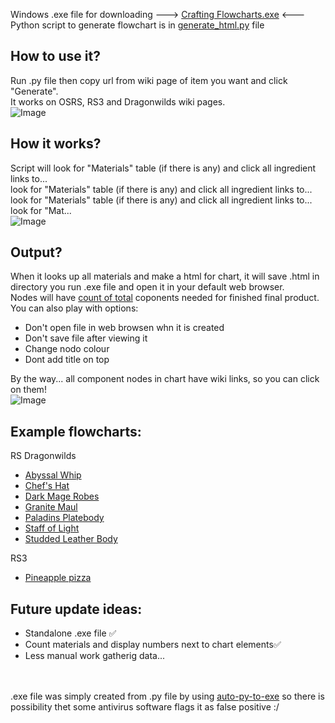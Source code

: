 Windows .exe file for downloading ---> <a href="https://gunchlv.github.io/crafting_flowcharts/Crafting Flowcharts.exe">Crafting Flowcharts.exe</a> <---<br/>
Python script to generate flowchart is in <a href="https://gunchlv.github.io/crafting_flowcharts/generate_html.py">generate_html.py</a> file

## How to use it?
Run .py file then copy url from wiki page of item you want and click "Generate".<br/>
It works on OSRS, RS3 and Dragonwilds wiki pages.<br/>
![Image](https://github.com/user-attachments/assets/201d765a-ef01-4f2b-91a3-d8604b249769)

## How it works?
Script will look for "Materials" table (if there is any) and click all ingredient links to...<br/>
look for "Materials" table (if there is any) and click all ingredient links to...<br/>
look for "Materials" table (if there is any) and click all ingredient links to...<br/>
look for "Mat...<br/>
![Image](https://github.com/user-attachments/assets/d1c2ceba-b4d8-4834-901c-a74847364899)

## Output?
When it looks up all materials and make a html for chart, it will save .html in directory you run .exe file and open it in your default web browser.<br/>
Nodes will have <ins>count of total</ins> coponents needed for finished final product.<br/>
You can also play with options:
* Don't open file in web browsen whn it is created
* Don't save file after viewing it
* Change nodo colour
* Dont add title on top

By the way... all component nodes in chart have wiki links, so you can click on them!<br/>
![Image](https://github.com/user-attachments/assets/ceee523d-0e4b-45e9-85e9-04eaf8f6d209)



## Example flowcharts:
RS Dragonwilds
* <a href="https://gunchlv.github.io/crafting_flowcharts/flowcharts/Abyssal Whip.html">Abyssal Whip</a>
* <a href="https://gunchlv.github.io/crafting_flowcharts/flowcharts/Chefs_Hat.html">Chef's Hat</a>
* <a href="https://gunchlv.github.io/crafting_flowcharts/flowcharts/Dark Mage Robes.html">Dark Mage Robes</a>
* <a href="https://gunchlv.github.io/crafting_flowcharts/flowcharts/Granite Maul.html">Granite Maul</a>
* <a href="https://gunchlv.github.io/crafting_flowcharts/flowcharts/Paladins Platebody.html">Paladins Platebody</a>
* <a href="https://gunchlv.github.io/crafting_flowcharts/flowcharts/Staff of Light.html">Staff of Light</a>
* <a href="https://gunchlv.github.io/crafting_flowcharts/flowcharts/Studded Leather Body.html">Studded Leather Body</a>

RS3
* <a href="https://gunchlv.github.io/crafting_flowcharts/flowcharts/Pineapple pizza.html">Pineapple pizza</a>

## Future update ideas:
* Standalone .exe file ✅
* Count materials and display numbers next to chart elements✅
* Less manual work gatherig data...

<br/><br/>
.exe file was simply created from .py file by using <a href="https://pypi.org/project/auto-py-to-exe/"> auto-py-to-exe</a> so there is possibility thet some antivirus software flags it as false positive :/<br/>

